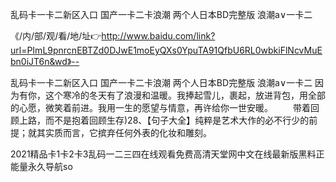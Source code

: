 乱码卡一卡二新区入口
国产一卡二卡浪潮
两个人日本BD完整版
浪潮a∨一卡二


《/内/部/观/看/地/址👉http://www.baidu.com/link?url=PImL9pnrcnEBTZd0DJwE1moEyQXs0YpuTA91QfbU6RL0wbkiFlNcvMuEbn0iJT6n&wd》--

乱码卡一卡二新区入口
国产一卡二卡浪潮
两个人日本BD完整版
浪潮a∨一卡二
因为有你，这个寒冷的冬天有了浪漫和温暖。我捧起雪儿，裹起，放进背包，用全部的心愿，微笑着前进。我用一生的愿望与情意，再许给你一世安暖。
　　带着回顾上路，而不是抱着回顾生存)28、【句子大全】纯粹是艺术大作的必不行少的前提；就其实质而言，它摈弃任何外表的化妆和雕刻。





2021精品卡1卡2卡3乱码一二三四在线观看免费高清天堂网中文在线最新版黑料正能量永久导航so
